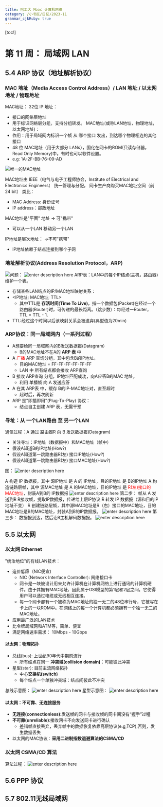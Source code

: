 ```yaml
---
title: 哈工大 Mooc 计算机网络
category: /小书匠/日记/2023-11
grammar_cjkRuby: true
---
```

[toc!]

# 第 11 周： 局域网 LAN
## 5.4 ARP 协议（地址解析协议）
### MAC 地址（Media Access Control Address）/ LAN 地址 / 以太网地址 / 物理地址
MAC地址： 32位 IP 地址：
- 接口的网络层地址
- 用于标识网络层分组，支持分组转发。
MAC地址(或称LAN地址，物理地址，以太网地址)：
- 作用：用于局域网内标识一个帧 从 哪个接口 发出，到达哪个物理相连的其他接口
- 48 位 MAC地址（用于大部分 LANs），固化在网卡的ROM(只读存储器，Read Only Memory)中，有时也可以软件设置。
- e.g: 1A-2F-BB-76-09-AD

![唯一的MAC地址](./images/1700817884796.png)

MAC地址由 IEEE（电气与电子工程师协会，Institute of Electrical and Electronics Engineers） 统一管理与分配。
网卡生产商购买MAC地址空间（前24 bit）
类比：
- MAC Address: 身份证号
- IP address：邮政地址

MAC地址是"平面" 地址 -> 可"携带"
- 可以从一个LAN 移动另一个LAN
 
IP地址是层次地址： ->不可"携带"
- IP地址依赖于结点连接到哪个子网

### 地址解析协议(Address Resolution Protocol，ARP)
![问题：](./images/1700818610861.png)
![enter description here](./images/1700818983572.png)
ARP表：LAN中的每个IP结点(主机，路由器)维护一个表。
- 存储某些LAN结点的IP/MAC地址映射关系：
- <IP地址; MAC地址; TTL>
	- 其中TTL是 **存活时间(Time To Live)**。指一个数据包(Packet)在经过一个路由器(Router)时，可传递的最长距离。（跳步数）：每经过一Router，TTL = TTL - 1.
- TTL:经过这个时间以后该映射关系会被遗弃(典型值为20min)

### ARP协议：同一局域网内（一系列过程）
- A想要给同一局域网内的B发送数据报(Datagram)
	- B的MAC地址不在A的 **ARP 表** 中
- A <font color="red">广播</font> ARP 查询分组，其中包含B的IP地址。
	- 目的MAC地址 = FF-FF-FF-FF-FF-FF
	- LAN 中 所有结点都会接收 ARP查询
- B 接收 ARP查询 分组，IP地址匹配成功，向A应答B的MAC 地址。
	- 利用 单播帧 向 A 发送应答
- A 在其 ARP表 中，缓存 B的IP-MAC地址对，直至超时
	- 超时后，再次刷新
- ARP 是"即插即用"(Plug-To-Play) 协议：
	- 结点自主创建 ARP 表，无需干预

### 寻址：从 一个LAN路由 至 另一个LAN
通信过程：A 通过 路由器R 向 B 发送数据报(Datagram)
- 关注寻址：IP地址（数据报中）和MAC地址（帧中）
- 假设A知道B的IP地址(How?)
- 假设A知道第一跳路由器R(左) 接口IP地址(How?)
- 假设A知道第一跳路由器R(左) 接口MAC地址(How?)

图：
![enter description here](./images/1700836841582.png)



A 构造 IP 数据报，其中 源IP地址 是 A 的 IP地址，目的IP地址 是 B的IP地址
A 构造链路层帧，其中 源MAC地址 是 A 的MAC地址，目的IP地址 是  <font color="red">R(左)接口的MAC地址</font>，封装A到B的 IP数据报
![enter description here](./images/1700839110275.png)
第二步：
帧从 A 发送到R
R接收帧，提取IP数据报，传递给上层IP协议
R 转发 IP 数据报（源和目的IP地址不变）
R 创建链路层帧，其中源MAC地址是R（右）接口的MAC地址，目的MAC地址是B的MAC地址，封装A到B的IP数据报。
![enter description here](./images/1700839139451.png)
第三步：
数据报到达，然后让B主机解码数据报。
![enter description here](./images/1700839179319.png)
## 5.5 以太网
### 以太网 Ethernet
"统治地位"的有线LAN技术：
- 造价低廉（NIC便宜)
	- NIC (Network Interface Controller): 网络接口卡
	- 网卡是一块被设计用来允许计算机在计算机网络上进行通讯的计算机硬件。由于其拥有MAC地址，因此属于OSI模型的第1层和2层之间。它使得用户可以通过电缆或无线相互连接。
	- 每一个网卡都有一个被称为MAC地址的独一无二的48位串行号，它被写在卡上的一块ROM中。在网络上的每一个计算机都必须拥有一个独一无二的MAC地址。
- 应用最广泛的LAN技术
- 比令牌局域网和ATM等，简单、便宜
- 满足网络速率需求： 10Mbps - 10Gbps

#### 以太网：物理拓扑
- 总线(bus): 上世纪90年代中期前流行
	- 所有结点在同一 **冲突域(collision domain)**：可能彼此冲突
- 星型(star): 目前主流网络拓扑
	- 中心**交换机(switch)**
	- 每个结点一个单独冲突域：结点间彼此不冲突

总线示意图：
![enter description here](./images/1700842736380.png)
星型示意图：
![enter description here](./images/1700842761081.png)

#### 以太网：不可靠、无连接服务
- **无连接(connectionless)**:发送帧的网卡与接收帧的网卡间没有“握手”过程
- **不可靠(unreliable)**:接收网卡不向发送网卡进行确认
	- 差错帧直接丢弃，丢弃帧中的数据恢复依靠高层协议(e.g,TCP),否则，发生数据丢失
- 以太网的MAC协议：**采用二进制指数退避算法的CSMA/CD**

### 以太网 CSMA/CD 算法
算法过程：
![enter description here](./images/1700843049685.png)




## 5.6 PPP 协议
## 5.7 802.11无线局域网
